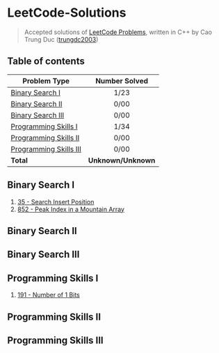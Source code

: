 # LeetCode-Solutions
> Accepted solutions of [LeetCode Problems](https://leetcode.com/problemset/all/), written in C++ by Cao Trung Duc ([trungdc2003](https://leetcode.com/trungdc2003/))

## Table of contents
|                   Problem Type                    | Number Solved |
|---------------------------------------------------|:-------------:|
| [Binary Search I](#Binary-Search-I)               |      1/23     |
| [Binary Search II](#Binary-Search-II)             |      0/00     |
| [Binary Search III](#Binary-Search-III)           |      0/00     |
| [Programming Skills I](#Programming-Skills-I)     |      1/34     |
| [Programming Skills II](#Programming-Skills-II)   |      0/00     |
| [Programming Skills III](#Programming-Skills-III) |      0/00     |
| **Total**                                         |**Unknown/Unknown**|

## Binary Search I
1. [35 - Search Insert Position](source/35%20-%20Search%20Insert%20Position.cpp)
2. [852 - Peak Index in a Mountain Array](source/852%20-%20Peak%20Index%20in%20a%20Mountain%20Array.cpp)

## Binary Search II


## Binary Search III


## Programming Skills I
1. [191 - Number of 1 Bits](source/191%20-%20Number%20of%201%20Bits.cpp)

## Programming Skills II


## Programming Skills III
